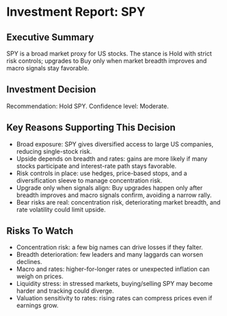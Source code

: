 # Investment Report: SPY
## Executive Summary
SPY is a broad market proxy for US stocks. The stance is Hold with strict risk controls; upgrades to Buy only when market breadth improves and macro signals stay favorable.

## Investment Decision
Recommendation: Hold SPY. Confidence level: Moderate.

## Key Reasons Supporting This Decision
- Broad exposure: SPY gives diversified access to large US companies, reducing single-stock risk.
- Upside depends on breadth and rates: gains are more likely if many stocks participate and interest-rate path stays favorable.
- Risk controls in place: use hedges, price-based stops, and a diversification sleeve to manage concentration risk.
- Upgrade only when signals align: Buy upgrades happen only after breadth improves and macro signals confirm, avoiding a narrow rally.
- Bear risks are real: concentration risk, deteriorating market breadth, and rate volatility could limit upside.

## Risks To Watch
- Concentration risk: a few big names can drive losses if they falter.
- Breadth deterioration: few leaders and many laggards can worsen declines.
- Macro and rates: higher-for-longer rates or unexpected inflation can weigh on prices.
- Liquidity stress: in stressed markets, buying/selling SPY may become harder and tracking could diverge.
- Valuation sensitivity to rates: rising rates can compress prices even if earnings grow.